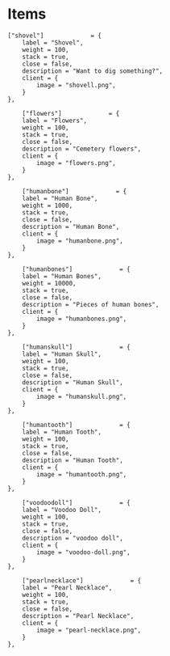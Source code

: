 # Items

    ["shovel"]             = {
        label = "Shovel",
        weight = 100,
        stack = true,
        close = false,
        description = "Want to dig something?",
        client = {
            image = "shovell.png",
        }
    },

        ["flowers"]             = {
        label = "Flowers",
        weight = 100,
        stack = true,
        close = false,
        description = "Cemetery flowers",
        client = {
            image = "flowers.png",
        }
    },

        ["humanbone"]             = {
        label = "Human Bone",
        weight = 1000,
        stack = true,
        close = false,
        description = "Human Bone",
        client = {
            image = "humanbone.png",
        }
    },

        ["humanbones"]             = {
        label = "Human Bones",
        weight = 10000,
        stack = true,
        close = false,
        description = "Pieces of human bones",
        client = {
            image = "humanbones.png",
        }
    },

        ["humanskull"]             = {
        label = "Human Skull",
        weight = 100,
        stack = true,
        close = false,
        description = "Human Skull",
        client = {
            image = "humanskull.png",
        }
    },

        ["humantooth"]             = {
        label = "Human Tooth",
        weight = 100,
        stack = true,
        close = false,
        description = "Human Tooth",
        client = {
            image = "humantooth.png",
        }
    },

        ["voodoodoll"]             = {
        label = "Voodoo Doll",
        weight = 100,
        stack = true,
        close = false,
        description = "voodoo doll",
        client = {
            image = "voodoo-doll.png",
        }
    },

        ["pearlnecklace"]             = {
        label = "Pearl Necklace",
        weight = 100,
        stack = true,
        close = false,
        description = "Pearl Necklace",
        client = {
            image = "pearl-necklace.png",
        }
    },
